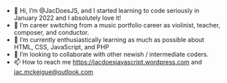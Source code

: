 - 👋 Hi, I’m @JacDoesJS, and I started learning to code seriously in January 2022 and I absolutely love it!
- 👀 I’m career switching from a music portfolio career as violinist, teacher, composer, and conductor.
- 🌱 I’m currently enthusiastically learning as much as possible about HTML, CSS, JavaScript, and PHP
- 💞️ I’m looking to collaborate with other newish / intermediate coders.
- 📫 How to reach me https://jacdoesjavascript.wordpress.com  and jac.mckeigue@outlook.com

<!---
JacDoesJS/JacDoesJS is a ✨ special ✨ repository because its `README.md` (this file) appears on your GitHub profile.
You can click the Preview link to take a look at your changes.
--->
